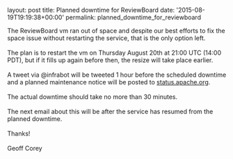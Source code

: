 
layout: post
title: Planned downtime for ReviewBoard
date: '2015-08-19T19:19:38+00:00'
permalink: planned_downtime_for_reviewboard

<div> 
    <div> 
      <div>The ReviewBoard vm ran out of space and despite our best 
efforts to fix the space issue without restarting the service, that is 
the only option left.<br /><br /></div>The plan is to restart the vm on 
Thursday August 20th at 21:00 UTC (14:00 PDT), but if it fills up again 
before then, the resize will take place earlier.<br /><br /> 
    </div>A tweet via @infrabot will be tweeted 1 hour before the scheduled downtime and a planned maintenance notice will be posted to <a href="http://status.apache.org" target="_blank">status.apache.org</a>.<br /><br /> 
  </div>The actual downtime should take no more than 30 minutes.<br /><br />The next email about this will be after the service has resumed from the <span>planned</span> downtime.<br /><br />Thanks!<br /><br />Geoff Corey

